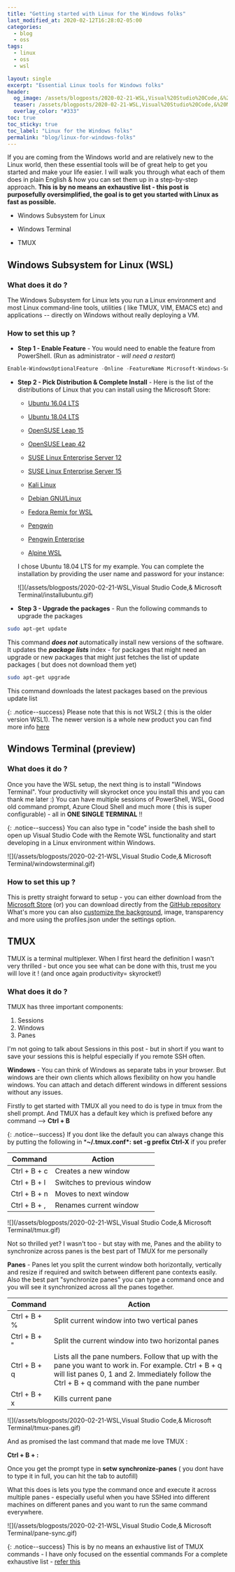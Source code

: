 ```yaml
---
title: "Getting started with Linux for the Windows folks"
last_modified_at: 2020-02-12T16:28:02-05:00
categories:
  - blog
  - oss
tags:
  - linux
  - oss
  - wsl

layout: single
excerpt: "Essential Linux tools for Windows folks"
header:
  og_image: /assets/blogposts/2020-02-21-WSL,Visual%20Studio%20Code,&%20Microsoft%20Terminal/headerimageoverlay.png
  teaser: /assets/blogposts/2020-02-21-WSL,Visual%20Studio%20Code,&%20Microsoft%20Terminal/headerimageoverlay.png
  overlay_color: "#333"
toc: true
toc_sticky: true
toc_label: "Linux for the Windows folks"
permalink: "blog/linux-for-windows-folks"
---
```




If you are coming from the Windows world and are relatively new to the Linux world, then these essential tools will be of great help to get you started and make your life easier. I will walk you through what each of them does in plain English & how you can set them up in a step-by-step approach. **This is by no means an exhaustive list - this post is purposefully oversimplified, the goal is to get you started with Linux as fast as possible.**



- Windows Subsystem for Linux

- Windows Terminal 

- TMUX

  

## Windows Subsystem for Linux (WSL)



### What does it do ? 

The Windows Subsystem for Linux lets you run a Linux environment and most Linux command-line tools, utilities ( like TMUX, VIM, EMACS etc) and applications -- directly on Windows without really deploying a VM.  



### How to set this up ? 

- **Step 1 - Enable Feature** - You would need to enable the feature from PowerShell. (Run as administrator - *will need a restart*)

```powershell
Enable-WindowsOptionalFeature -Online -FeatureName Microsoft-Windows-Subsystem-Linux
```

- **Step 2 - Pick Distribution & Complete Install** - Here is the list of the distributions of Linux that you can install using the Microsoft Store: 

  - [Ubuntu 16.04 LTS](https://www.microsoft.com/store/apps/9pjn388hp8c9)

  - [Ubuntu 18.04 LTS](https://www.microsoft.com/store/apps/9N9TNGVNDL3Q)

  - [OpenSUSE Leap 15](https://www.microsoft.com/store/apps/9n1tb6fpvj8c)

  - [OpenSUSE Leap 42](https://www.microsoft.com/store/apps/9njvjts82tjx)

  - [SUSE Linux Enterprise Server 12](https://www.microsoft.com/store/apps/9p32mwbh6cns)

  - [SUSE Linux Enterprise Server 15](https://www.microsoft.com/store/apps/9pmw35d7fnlx)

  - [Kali Linux](https://www.microsoft.com/store/apps/9PKR34TNCV07)

  - [Debian GNU/Linux](https://www.microsoft.com/store/apps/9MSVKQC78PK6)

  - [Fedora Remix for WSL](https://www.microsoft.com/store/apps/9n6gdm4k2hnc)

  - [Pengwin](https://www.microsoft.com/store/apps/9NV1GV1PXZ6P)

  - [Pengwin Enterprise](https://www.microsoft.com/store/apps/9N8LP0X93VCP)

  - [Alpine WSL](https://www.microsoft.com/store/apps/9p804crf0395) 

    

  I chose Ubuntu 18.04 LTS for my example. You can complete the installation by providing the user name and password for your instance: 

  ![](/assets/blogposts/2020-02-21-WSL,Visual Studio Code,& Microsoft Terminal/installubuntu.gif)

  

- **Step 3 - Upgrade the packages** - Run the following commands to upgrade the packages 



```bash
sudo apt-get update
```

This command ***does not*** automatically install new versions of the software. It updates the ***package lists*** index -  for packages that might need an upgrade or new packages that might just  fetches the list of update packages ( but does not download them yet)

```bash
sudo apt-get upgrade
```

This command downloads the latest packages based on the previous update list


{: .notice--success}
Please note that this is not WSL2 ( this is the older version WSL1). The newer version is a whole new product you can find more info [here](https://devblogs.microsoft.com/commandline/wsl-2-is-now-available-in-windows-insiders/)



## Windows Terminal (preview)

### What does it do ? 

Once you have the WSL setup, the next thing is to install "Windows Terminal". Your productivity will skyrocket once you install this and you can thank me later :) You can have multiple sessions of PowerShell, WSL, Good old command prompt, Azure Cloud Shell and much more ( this is super configurable) - all in **ONE SINGLE TERMINAL** !! 

{: .notice--success}
You can also type in "code" inside the bash shell to open up Visual Studio Code with the Remote WSL functionality and start developing in a Linux environment within Windows. 



![](/assets/blogposts/2020-02-21-WSL,Visual Studio Code,& Microsoft Terminal/windowsterminal.gif)



### How to set this up ? 

This is pretty straight forward to setup - you can either download from the [Microsoft Store](https://www.microsoft.com/en-us/p/windows-terminal-preview/9n0dx20hk701#activetab=pivot:overviewtab) (or) you can download directly from the [GitHub repository](https://github.com/Microsoft/Terminal) What's more you can also [customize the background](https://www.howtogeek.com/426346/how-to-customize-the-new-windows-terminal-app/), image, transparency and more using the profiles.json under the settings option. 





## TMUX

TMUX is a terminal multiplexer. When I first heard the definition I wasn't very thrilled - but once you see what can be done with this, trust me you will love it ! (and once again productivity= skyrocket!)



### What does it do ?



TMUX has three important components: 

1. Sessions 
2. Windows 
3. Panes 



I'm not going to talk about Sessions in this post - but in short if you want to save your sessions this is helpful especially if you remote SSH often. 



**Windows** - You can think of Windows as separate tabs in your browser. But windows are their own clients which allows flexibility on how you handle windows. You can attach and detach different windows in different sessions without any issues. 

Firstly to get started with TMUX all you need to do is type in tmux from the shell prompt. And TMUX has a default key which is prefixed before any command --> **Ctrl + B**


{: .notice--success}
 If you dont like the default you can always change this by putting the following in ***~/.tmux.conf\*:** 
 **set -g prefix Ctrl-X** if you prefer

| Command      | Action                      |
| ------------ | --------------------------- |
| Ctrl + B + c | Creates a new window        |
| Ctrl + B + l | Switches to previous window |
| Ctrl + B + n | Moves to next window        |
| Ctrl + B + , | Renames current window      |



![](/assets/blogposts/2020-02-21-WSL,Visual Studio Code,& Microsoft Terminal/tmux.gif)



Not so thrilled yet? I wasn't too - but stay with me, Panes and the ability to synchronize across panes is the best part of TMUX for me personally

**Panes**  - Panes let you split the current window both horizontally, vertically and resize if required and switch between different pane contexts easily. Also the best part "synchronize panes" you can type a command once and you will see it synchronized across all the panes together.



| Command      | Action                                                       |
| ------------ | ------------------------------------------------------------ |
| Ctrl + B + % | Split current window into two vertical panes                 |
| Ctrl + B + " | Split the current window into two horizontal panes           |
| Ctrl + B + q | Lists all the pane numbers. Follow that up with the pane you want to work in. For example. Ctrl + B + q will list panes 0, 1 and 2. Immediately follow the Ctrl + B + q command with the pane number |
| Ctrl + B + x | Kills current pane                                           |



![](/assets/blogposts/2020-02-21-WSL,Visual Studio Code,& Microsoft Terminal/tmux-panes.gif)



And as promised the last command that made me love TMUX : 



**Ctrl + B + :**  

Once you get the prompt type in **setw synchronize-panes** ( you dont have to type it in full, you can hit the tab to autofill)

What this does is lets you type the command once and execute it across multiple panes - especially useful when you have SSHed into different machines on different panes and you want to run the same command everywhere. 

![](/assets/blogposts/2020-02-21-WSL,Visual Studio Code,& Microsoft Terminal/pane-sync.gif)


{: .notice--success}
This is by no means an exhaustive list of TMUX commands - I have only focused on the essential commands For a complete exhaustive list - [refer this](https://tmuxcheatsheet.com/) 